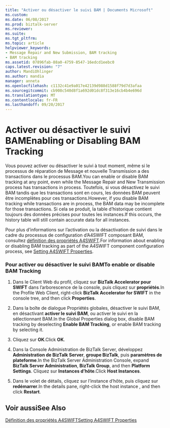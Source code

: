 ```yaml
---
title: "Activer ou désactiver le suivi BAM | Documents Microsoft"
ms.custom: 
ms.date: 06/08/2017
ms.prod: biztalk-server
ms.reviewer: 
ms.suite: 
ms.tgt_pltfrm: 
ms.topic: article
helpviewer_keywords:
- Message Repair and New Submission, BAM tracking
- BAM tracking
ms.assetid: 07896fab-88a0-4759-8547-16edcd1eebc0
caps.latest.revision: "7"
author: MandiOhlinger
ms.author: mandia
manager: anneta
ms.openlocfilehash: c1132c41e9a017e42139d988d1588f79d7d3afaa
ms.sourcegitcommit: cb908c540d8f1a692d01dc8f313e16cb4b4e696d
ms.translationtype: MT
ms.contentlocale: fr-FR
ms.lasthandoff: 09/20/2017
---
```

# <a name="enabling-or-disabling-bam-tracking"></a><span data-ttu-id="38d57-102">Activer ou désactiver le suivi BAM</span><span class="sxs-lookup"><span data-stu-id="38d57-102">Enabling or Disabling BAM Tracking</span></span>
<span data-ttu-id="38d57-103">Vous pouvez activer ou désactiver le suivi à tout moment, même si le processus de réparation de Message et nouvelle Transmission a des transactions dans le processus BAM.</span><span class="sxs-lookup"><span data-stu-id="38d57-103">You can enable or disable BAM tracking at any point, even while the Message Repair and New Transmission process has transactions in process.</span></span> <span data-ttu-id="38d57-104">Toutefois, si vous désactivez le suivi BAM tandis que les transactions sont en cours, les données BAM peuvent être incomplètes pour ces transactions.</span><span class="sxs-lookup"><span data-stu-id="38d57-104">However, if you disable BAM tracking while transactions are in process, the BAM data may be incomplete for those transactions.</span></span> <span data-ttu-id="38d57-105">Si cela se produit, la table d’historique contient toujours des données précises pour toutes les instances.</span><span class="sxs-lookup"><span data-stu-id="38d57-105">If this occurs, the history table will still contain accurate data for all instances.</span></span>  
  
 <span data-ttu-id="38d57-106">Pour plus d’informations sur l’activation ou la désactivation de suivi dans le cadre du processus de configuration d’A4SWIFT composant BAM, consultez [définition des propriétés A4SWIFT](../../adapters-and-accelerators/accelerator-swift/setting-a4swift-properties.md).</span><span class="sxs-lookup"><span data-stu-id="38d57-106">For information about enabling or disabling BAM tracking as part of the A4SWIFT component configuration process, see [Setting A4SWIFT Properties](../../adapters-and-accelerators/accelerator-swift/setting-a4swift-properties.md).</span></span>  
  
### <a name="to-enable-or-disable-bam-tracking"></a><span data-ttu-id="38d57-107">Pour activer ou désactiver le suivi BAM</span><span class="sxs-lookup"><span data-stu-id="38d57-107">To enable or disable BAM Tracking</span></span>  
  
1.  <span data-ttu-id="38d57-108">Dans le Client Web du profil, cliquez sur **BizTalk Accelerator pour SWIFT** dans l’arborescence de la console, puis cliquez sur **propriétés**.</span><span class="sxs-lookup"><span data-stu-id="38d57-108">In the Profile Web Client, right-click **BizTalk Accelerator for SWIFT** in the console tree, and then click **Properties**.</span></span>  
  
2.  <span data-ttu-id="38d57-109">Dans la boîte de dialogue Propriétés globales, désactiver le suivi BAM, en désactivant **activer le suivi BAM**, ou activer le suivi en la sélectionnant BAM.</span><span class="sxs-lookup"><span data-stu-id="38d57-109">In the Global Properties dialog box, disable BAM tracking by deselecting **Enable BAM Tracking**, or enable BAM tracking by selecting it.</span></span>  
  
3.  <span data-ttu-id="38d57-110">Cliquez sur **OK**.</span><span class="sxs-lookup"><span data-stu-id="38d57-110">Click **OK**.</span></span>  
  
4.  <span data-ttu-id="38d57-111">Dans la Console Administration de BizTalk Server, développez **Administration de BizTalk Server**, **groupe BizTalk**, puis **paramètres de plateforme**.</span><span class="sxs-lookup"><span data-stu-id="38d57-111">In the BizTalk Server Administration Console, expand **BizTalk Server Administration**, **BizTalk Group**, and then **Platform Settings**.</span></span> <span data-ttu-id="38d57-112">Cliquez sur **Instances d’hôte**.</span><span class="sxs-lookup"><span data-stu-id="38d57-112">Click **Host Instances**.</span></span>  
  
5.  <span data-ttu-id="38d57-113">Dans le volet de détails, cliquez sur l’instance d’hôte, puis cliquez sur **redémarrer**.</span><span class="sxs-lookup"><span data-stu-id="38d57-113">In the details pane, right-click the host instance , and then click **Restart**.</span></span>  
  
## <a name="see-also"></a><span data-ttu-id="38d57-114">Voir aussi</span><span class="sxs-lookup"><span data-stu-id="38d57-114">See Also</span></span>  
 [<span data-ttu-id="38d57-115">Définition des propriétés A4SWIFT</span><span class="sxs-lookup"><span data-stu-id="38d57-115">Setting A4SWIFT Properties</span></span>](../../adapters-and-accelerators/accelerator-swift/setting-a4swift-properties.md)